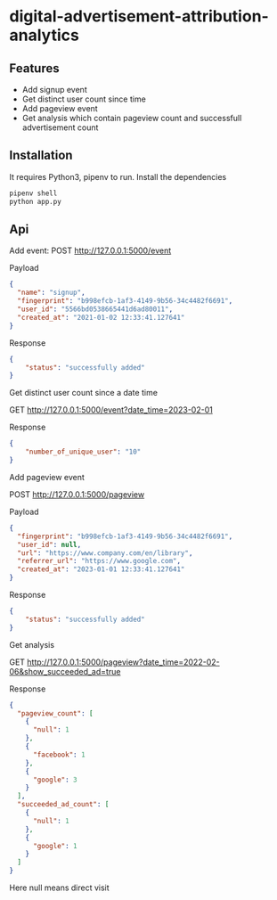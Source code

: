 # digital-advertisement-attribution-analytics



## Features
- Add signup event
- Get distinct user count since time
- Add pageview event
- Get analysis which contain pageview count and successfull advertisement count


## Installation
It requires Python3, pipenv to run.
Install the dependencies


```sh
pipenv shell
python app.py
```

## Api
Add event:
POST http://127.0.0.1:5000/event

Payload
```json
{
  "name": "signup",
  "fingerprint": "b998efcb-1af3-4149-9b56-34c4482f6691",
  "user_id": "5566bd0538665441d6ad80011",
  "created_at": "2021-01-02 12:33:41.127641"
}
```

Response
```json
{
    "status": "successfully added"
}
```
Get distinct user count since a date time

GET http://127.0.0.1:5000/event?date_time=2023-02-01
 
Response
```json
{
    "number_of_unique_user": "10"
}
```
Add pageview event

POST http://127.0.0.1:5000/pageview

Payload
```json
{
  "fingerprint": "b998efcb-1af3-4149-9b56-34c4482f6691",
  "user_id": null,
  "url": "https://www.company.com/en/library",
  "referrer_url": "https://www.google.com",
  "created_at": "2023-01-01 12:33:41.127641"
}
```

Response
```json
{
    "status": "successfully added"
}
```

Get analysis

GET http://127.0.0.1:5000/pageview?date_time=2022-02-06&show_succeeded_ad=true

Response
```json
{
  "pageview_count": [
    {
      "null": 1
    },
    {
      "facebook": 1
    },
    {
      "google": 3
    }
  ],
  "succeeded_ad_count": [
    {
      "null": 1
    },
    {
      "google": 1
    }
  ]
}
```
Here null means direct visit
 
